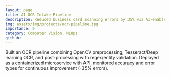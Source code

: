```yaml
---
layout: page
title: AI OCR Intake Pipeline
description: Reduced business card scanning errors by 35% via AI-enabled OCR pipeline and validation.
img: assets/img/projects/ocr-pipeline.jpg
importance: 9
category: Computer Vision, MLOps
github:
---
```


Built an OCR pipeline combining OpenCV preprocessing, Tesseract/Deep learning OCR, and post-processing with regex/entity validation. Deployed as a containerized microservice with API, monitored accuracy and error types for continuous improvement (-35% errors).
